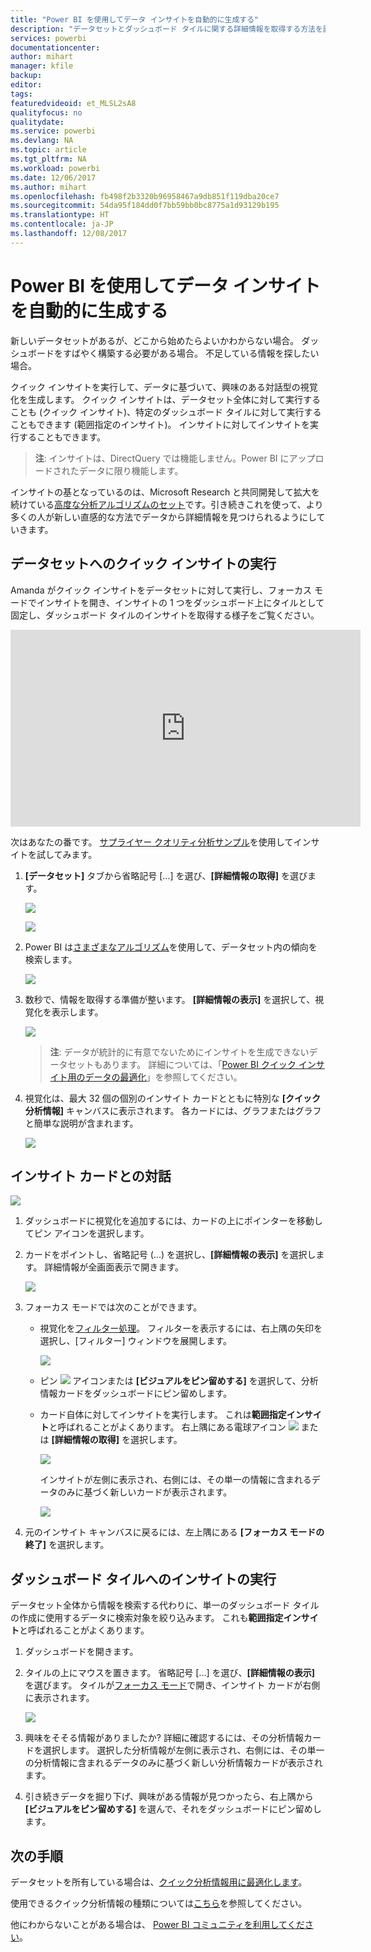 ```yaml
---
title: "Power BI を使用してデータ インサイトを自動的に生成する"
description: "データセットとダッシュボード タイルに関する詳細情報を取得する方法を説明します。"
services: powerbi
documentationcenter: 
author: mihart
manager: kfile
backup: 
editor: 
tags: 
featuredvideoid: et_MLSL2sA8
qualityfocus: no
qualitydate: 
ms.service: powerbi
ms.devlang: NA
ms.topic: article
ms.tgt_pltfrm: NA
ms.workload: powerbi
ms.date: 12/06/2017
ms.author: mihart
ms.openlocfilehash: fb498f2b3320b96958467a9db851f119dba20ce7
ms.sourcegitcommit: 54da95f184dd0f7bb59bb0bc8775a1d93129b195
ms.translationtype: HT
ms.contentlocale: ja-JP
ms.lasthandoff: 12/08/2017
---
```

# <a name="automatically-generate-data-insights-with-power-bi"></a>Power BI を使用してデータ インサイトを自動的に生成する
新しいデータセットがあるが、どこから始めたらよいかわからない場合。  ダッシュボードをすばやく構築する必要がある場合。  不足している情報を探したい場合。

クイック インサイトを実行して、データに基づいて、興味のある対話型の視覚化を生成します。 クイック インサイトは、データセット全体に対して実行することも (クイック インサイト)、特定のダッシュボード タイルに対して実行することもできます (範囲指定のインサイト)。 インサイトに対してインサイトを実行することもできます。

> **注**: インサイトは、DirectQuery では機能しません。Power BI にアップロードされたデータに限り機能します。
> 
> 

インサイトの基となっているのは、Microsoft Research と共同開発して拡大を続けている[高度な分析アルゴリズムのセット](service-insight-types.md)です。引き続きこれを使って、より多くの人が新しい直感的な方法でデータから詳細情報を見つけられるようにしていきます。

## <a name="run-quick-insights-on-a-dataset"></a>データセットへのクイック インサイトの実行
Amanda がクイック インサイトをデータセットに対して実行し、フォーカス モードでインサイトを開き、インサイトの 1 つをダッシュボード上にタイルとして固定し、ダッシュボード タイルのインサイトを取得する様子をご覧ください。

<iframe width="560" height="315" src="https://www.youtube.com/embed/et_MLSL2sA8" frameborder="0" allowfullscreen></iframe>


次はあなたの番です。 [サプライヤー クオリティ分析サンプル](sample-supplier-quality.md)を使用してインサイトを試してみます。

1. **[データセット]** タブから省略記号 [...] を選び、**[詳細情報の取得]** を選びます。
   
    ![](media/service-insights/power-bi-ellipses.png)
   
    ![](media/service-insights/power-bi-tab.png)
2. Power BI は[さまざまなアルゴリズム](service-insight-types.md)を使用して、データセット内の傾向を検索します。
   
    ![](media/service-insights/pbi_autoinsightssearching.png)
3. 数秒で、情報を取得する準備が整います。  **[詳細情報の表示]** を選択して、視覚化を表示します。
   
    ![](media/service-insights/pbi_autoinsightsuccess.png)
   
   > **注**: データが統計的に有意でないためにインサイトを生成できないデータセットもあります。  詳細については、「[Power BI クイック インサイト用のデータの最適化](service-insights-optimize.md)」を参照してください。
   > 
   > 
1. 視覚化は、最大 32 個の個別のインサイト カードとともに特別な **[クイック分析情報]** キャンバスに表示されます。 各カードには、グラフまたはグラフと簡単な説明が含まれます。
   
    ![](media/service-insights/power-bi-insights.png)

## <a name="interact-with-the-insight-cards"></a>インサイト カードとの対話
  ![](media/service-insights/pbi_hover.png)

1. ダッシュボードに視覚化を追加するには、カードの上にポインターを移動してピン アイコンを選択します。
2. カードをポイントし、省略記号 (...) を選択し、**[詳細情報の表示]** を選択します。 詳細情報が全画面表示で開きます。
   
    ![](media/service-insights/power-bi-insight-focus.png)
3. フォーカス モードでは次のことができます。
   
   * 視覚化を[フィルター処理](service-interact-with-a-report-in-reading-view.md)。  フィルターを表示するには、右上隅の矢印を選択し、[フィルター] ウィンドウを展開します。
     
        ![](media/service-insights/power-bi-insights-filter-new.png)
   * ピン ![](media/service-insights/power-bi-pin-icon.png) アイコンまたは **[ビジュアルをピン留めする]** を選択して、分析情報カードをダッシュボードにピン留めします。
   * カード自体に対してインサイトを実行します。 これは**範囲指定インサイト**と呼ばれることがよくあります。 右上隅にある電球アイコン ![](media/service-insights/power-bi-bulb-icon.png) または **[詳細情報の取得]** を選択します。
     
       ![](media/service-insights/pbi-autoinsights-tile.png)
     
     インサイトが左側に表示され、右側には、その単一の情報に含まれるデータのみに基づく新しいカードが表示されます。
     
       ![](media/service-insights/power-bi-insights-on-insights-new.png)
4. 元のインサイト キャンバスに戻るには、左上隅にある **[フォーカス モードの終了]** を選択します。

## <a name="run-insights-on-a-dashboard-tile"></a>ダッシュボード タイルへのインサイトの実行
データセット全体から情報を検索する代わりに、単一のダッシュボード タイルの作成に使用するデータに検索対象を絞り込みます。 これも**範囲指定インサイト**と呼ばれることがよくあります。

1. ダッシュボードを開きます。
2. タイルの上にマウスを置きます。 省略記号 [...] を選び、**[詳細情報の表示]** を選びます。 タイルが[フォーカス モード](service-focus-mode.md)で開き、インサイト カードが右側に表示されます。    
   
    ![](media/service-insights/pbi-insights-tile.png)    
4. 興味をそそる情報がありましたか? 詳細に確認するには、その分析情報カードを選択します。 選択した分析情報が左側に表示され、右側には、その単一の分析情報に含まれるデータのみに基づく新しい分析情報カードが表示されます。    
6. 引き続きデータを掘り下げ、興味がある情報が見つかったら、右上隅から **[ビジュアルをピン留めする]** を選んで、それをダッシュボードにピン留めします。

## <a name="next-steps"></a>次の手順
データセットを所有している場合は、[クイック分析情報用に最適化します](service-insights-optimize.md)。

使用できるクイック分析情報の種類については[こちら](service-insight-types.md)を参照してください。

他にわからないことがある場合は、 [Power BI コミュニティを利用してください](http://community.powerbi.com/)。

